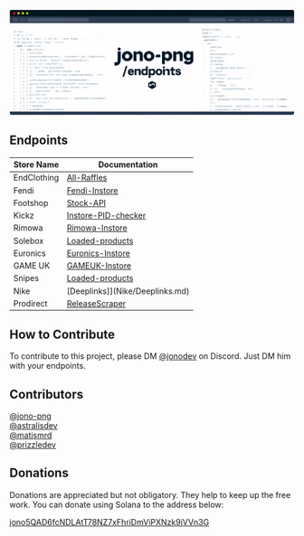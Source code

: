 ![Banner](banner.png)

## Endpoints

| Store Name  | Documentation |
|-------------|---------------|
| EndClothing | [All-Raffles](EndClothing/All-Raffles.md) |
| Fendi       | [Fendi-Instore](Fendi/Fendi-Instore.md) |
| Footshop    | [Stock-API](Footshop/Stock-API.md) |
| Kickz       | [Instore-PID-checker](Kickz/Instore-PID-checker.md) |
| Rimowa      | [Rimowa-Instore](Rimowa/Rimowa-Instore.md) |
| Solebox     | [Loaded-products](Solebox/Loaded-products.md) |
| Euronics    | [Euronics-Instore](Euronics/Euronics-Instore.md) |
| GAME UK     | [GAMEUK-Instore](GameUK/GAMEUK-Instore.md) |
| Snipes      | [Loaded-products](Snipes/Loaded-products.md) |
| Nike        | [Deeplinks]](Nike/Deeplinks.md) |
| Prodirect   | [ReleaseScraper](Prodirect/ReleaseScraper.md) |

## How to Contribute

To contribute to this project, please DM [@jonodev](https://discordapp.com/users/696774823661011014/) on Discord. Just DM him with your endpoints. 

## Contributors

[@jono-png](https://github.com/jono-png) <br>
[@astralisdev](https://github.com/astralisdev) <br>
[@matismrd](https://github.com/matismrd) <br>
[@prizzledev](https://github.com/prizzledev) <br>

## Donations

Donations are appreciated but not obligatory. They help to keep up the free work. You can donate using Solana to the address below:

[jono5QAD6fcNDLAtT78NZ7xFhriDmViPXNzk9jVVn3G](solana:jono5QAD6fcNDLAtT78NZ7xFhriDmViPXNzk9jVVn3G)
